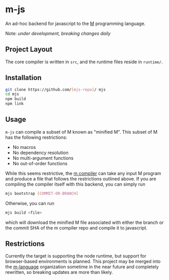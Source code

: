# m-js

An ad-hoc backend for javascript to the [M](https://github.com/m-language/m-compiler) programming language.

Note: *under development, breaking changes daily*

## Project Layout

The core compiler is written in `src`, and the runtime files reside in `runtime/`.

## Installation

```bash
git clone https://github.com/[mjs-repo]/ mjs
cd mjs
npm build
npm link
```

## Usage

`m-js` can compile a subset of M known as "minified M". This subset of M has the following restrictions:

 * No macros
 * No dependency resolution
 * No multi-argument functions
 * No out-of-order functions

While this seems restrictive, the [m compiler](https://github.com/m-language/m-compiler) can take any input M program
and produce a file that follows the restrictions outlined above. If you are compiling the compiler itself with this
backend, you can simply run

```bash
mjs bootstrap [COMMIT-OR-BRANCH]
```

Otherwise, you can run

```bash
mjs build <file>
```

which will download the minified M file associated with either the branch or the commit SHA of the m compiler repo and compile it to javascript.

## Restrictions

Currently the target is supporting the node runtime, but support for browser-based environments is planned. This project may be merged into
the [m-language](https://github.com/m-language) organization sometime in the near future and completely rewritten, so breaking updates are more
than likely.